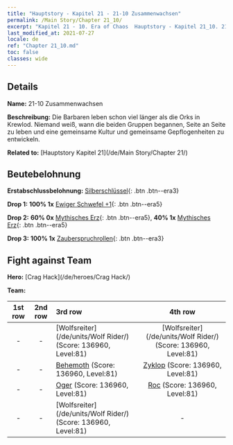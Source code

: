 ```yaml
---
title: "Hauptstory - Kapitel 21 - 21-10 Zusammenwachsen"
permalink: /Main Story/Chapter 21_10/
excerpt: "Kapitel 21 - 10. Era of Chaos  Hauptstory - Kapitel 21_10. 21-10 Zusammenwachsen"
last_modified_at: 2021-07-27
locale: de
ref: "Chapter 21_10.md"
toc: false
classes: wide
---
```


## Details

 **Name:** 21-10 Zusammenwachsen

 **Beschreibung:** Die Barbaren leben schon viel länger als die Orks in Krewlod. Niemand weiß, wann die beiden Gruppen begannen, Seite an Seite zu leben und eine gemeinsame Kultur und gemeinsame Gepflogenheiten zu entwickeln.

 **Related to:** [Hauptstory Kapitel 21](/de/Main Story/Chapter 21/)

## Beutebelohnung

 **Erstabschlussbelohnung:** [Silberschlüssel](/ItemsDE/con_693/){: .btn .btn--era3}

 **Drop 1:** **100% 1x** [Ewiger Schwefel +1](/ItemsDE/mat_71/){: .btn .btn--era5}

 **Drop 2:** **60% 0x** [Mythisches Erz](/ItemsDE/mat_61/){: .btn .btn--era5}, **40% 1x** [Mythisches Erz](/ItemsDE/mat_61/){: .btn .btn--era5}

 **Drop 3:** **100% 1x** [Zauberspruchrollen](/ItemsDE/con_694/){: .btn .btn--era3}


## Fight against Team
 **Hero:** [Crag Hack](/de/heroes/Crag Hack/)

 **Team:**


  | 1st row | 2nd row | 3rd row | 4th row |
  |:----:|:----:|:----|:----:|
  | - | - | [Wolfsreiter](/de/units/Wolf Rider/) (Score: 136960, Level:81)  | [Wolfsreiter](/de/units/Wolf Rider/) (Score: 136960, Level:81)  |
  | - | - | [Behemoth](/de/units/Behemoth/) (Score: 136960, Level:81)  | [Zyklop](/de/units/Cyclops/) (Score: 136960, Level:81)  |
  | - | - | [Oger](/de/units/Ogre/) (Score: 136960, Level:81)  | [Roc](/de/units/Roc/) (Score: 136960, Level:81)  |
  | - | - | [Wolfsreiter](/de/units/Wolf Rider/) (Score: 136960, Level:81)  | - |


